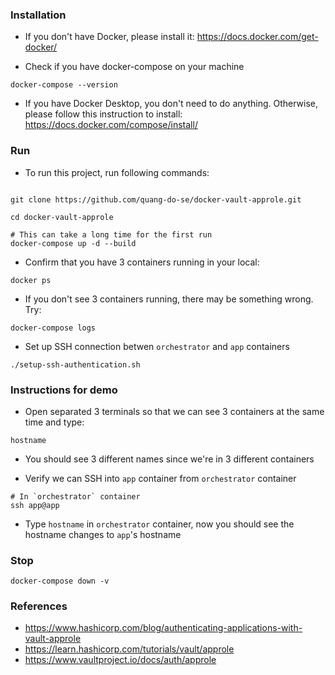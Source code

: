 ### Installation

- If you don't have Docker, please install it: https://docs.docker.com/get-docker/

- Check if you have docker-compose on your machine

``` shell
docker-compose --version
```

- If you have Docker Desktop, you don't need to do anything. Otherwise, please follow this instruction to install: https://docs.docker.com/compose/install/

### Run

- To run this project, run following commands:

``` shell

git clone https://github.com/quang-do-se/docker-vault-approle.git

cd docker-vault-approle

# This can take a long time for the first run
docker-compose up -d --build

```

- Confirm that you have 3 containers running in your local:

``` shell
docker ps
```
- If you don't see 3 containers running, there may be something wrong. Try:

``` shell
docker-compose logs
```

- Set up SSH connection betwen `orchestrator` and `app` containers

``` shell
./setup-ssh-authentication.sh
```

### Instructions for demo

- Open separated 3 terminals so that we can see 3 containers at the same time and type:

``` shell
hostname
```

- You should see 3 different names since we're in 3 different containers

- Verify we can SSH into `app` container from `orchestrator` container

``` shell
# In `orchestrator` container
ssh app@app
```

- Type `hostname` in `orchestrator` container, now you should see the hostname changes to `app`'s hostname

### Stop

``` shell
docker-compose down -v
```

### References

- https://www.hashicorp.com/blog/authenticating-applications-with-vault-approle
- https://learn.hashicorp.com/tutorials/vault/approle
- https://www.vaultproject.io/docs/auth/approle
